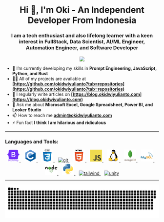 <h1 align="center">Hi 👋, I'm Oki - An Independent Developer From Indonesia</h1>
<h3 align="center">I am a tech enthusiast and also lifelong learner with a keen interest in FullStack, Data Scientist, AI/ML Engineer, Automation Engineer, and Software Developer</h3>
<p align="center"><img align="center" height="150" src="https://raw.githubusercontent.com/okidwiyulianto/website/refs/heads/main/okidwiyulianto.png"  /></p>

- 🌱 I’m currently developing my skills in **Prompt Engineering, JavaScript, Python, and Rust**
- 👨‍💻 All of my projects are available at **[https://github.com/okidwiyulianto?tab=repositories](https://github.com/okidwiyulianto?tab=repositories)**
- 📝 I regularly write articles on **[https://blog.okidwiyulianto.com](https://blog.okidwiyulianto.com)**
- 💬 Ask me about **Microsoft Excel, Google Spreadsheet, Power BI, and Looker Studio**
- 📫 How to reach me **admin@okidwiyulianto.com**
- ⚡ Fun fact **I think I am hilarious and ridiculous**
  
<hr class="solid">
<h3 align="left">Languages and Tools:</h3>
<p align="center">
  <a href="https://getbootstrap.com" target="_blank" rel="noreferrer">
    <img src="https://raw.githubusercontent.com/devicons/devicon/master/icons/bootstrap/bootstrap-plain-wordmark.svg" alt="bootstrap" width="40" height="40"/>
  </a>&nbsp;&nbsp;
  <a href="https://www.cprogramming.com/" target="_blank" rel="noreferrer">
    <img src="https://raw.githubusercontent.com/devicons/devicon/master/icons/c/c-original.svg" alt="c" width="40" height="40"/>
  </a>&nbsp;&nbsp;
  <a href="https://www.w3schools.com/css/" target="_blank" rel="noreferrer">
    <img src="https://raw.githubusercontent.com/devicons/devicon/master/icons/css3/css3-original-wordmark.svg" alt="css3" width="40" height="40"/>
  </a>&nbsp;&nbsp;
  <a href="https://git-scm.com/" target="_blank" rel="noreferrer">
    <img src="https://www.vectorlogo.zone/logos/git-scm/git-scm-icon.svg" alt="git" width="40" height="40"/>
  </a>&nbsp;&nbsp;
  <a href="https://www.w3.org/html/" target="_blank" rel="noreferrer">
    <img src="https://raw.githubusercontent.com/devicons/devicon/master/icons/html5/html5-original-wordmark.svg" alt="html5" width="40" height="40"/>
  </a>&nbsp;&nbsp;
  <a href="https://developer.mozilla.org/en-US/docs/Web/JavaScript" target="_blank" rel="noreferrer">
    <img src="https://raw.githubusercontent.com/devicons/devicon/master/icons/javascript/javascript-original.svg" alt="javascript" width="40" height="40"/>
  </a>&nbsp;&nbsp;
  <a href="https://www.linux.org/" target="_blank" rel="noreferrer">
    <img src="https://raw.githubusercontent.com/devicons/devicon/master/icons/linux/linux-original.svg" alt="linux" width="40" height="40"/>
  </a>&nbsp;&nbsp;
  <a href="https://www.mongodb.com/" target="_blank" rel="noreferrer">
    <img src="https://raw.githubusercontent.com/devicons/devicon/master/icons/mongodb/mongodb-original-wordmark.svg" alt="mongodb" width="40" height="40"/>
  </a>&nbsp;&nbsp;
  <a href="https://www.mysql.com/" target="_blank" rel="noreferrer">
    <img src="https://raw.githubusercontent.com/devicons/devicon/master/icons/mysql/mysql-original-wordmark.svg" alt="mysql" width="40" height="40"/>
  </a>&nbsp;&nbsp;
  <a href="https://nodejs.org" target="_blank" rel="noreferrer">
    <img src="https://raw.githubusercontent.com/devicons/devicon/master/icons/nodejs/nodejs-original-wordmark.svg" alt="nodejs" width="40" height="40"/>
  </a>&nbsp;&nbsp;
  <a href="https://www.python.org" target="_blank" rel="noreferrer">
    <img src="https://raw.githubusercontent.com/devicons/devicon/master/icons/python/python-original.svg" alt="python" width="40" height="40"/>
  </a>&nbsp;&nbsp;
  <a href="https://tailwindcss.com/" target="_blank" rel="noreferrer">
    <img src="https://www.vectorlogo.zone/logos/tailwindcss/tailwindcss-icon.svg" alt="tailwind" width="40" height="40"/>
  </a>&nbsp;&nbsp;
  <a href="https://unity.com/" target="_blank" rel="noreferrer">
    <img src="https://www.vectorlogo.zone/logos/unity3d/unity3d-icon.svg" alt="unity" width="40" height="40"/>
  </a>
</p>
<hr class="solid">

<div style="display: flex; justify-content: center;"">
<picture>
<source media="(prefers-color-scheme: dark)" srcset="https://raw.githubusercontent.com/sven-bo/sven-bo/output/github-contribution-grid-snake-dark.svg">
<source media="(prefers-color-scheme: light)" srcset="https://raw.githubusercontent.com/sven-bo/sven-bo/output/github-contribution-grid-snake.svg">
<img alt="github align="center" contribution grid snake animation" src="https://raw.githubusercontent.com/sven-bo/sven-bo/output/github-contribution-grid-snake.svg">
</picture>
</div>
